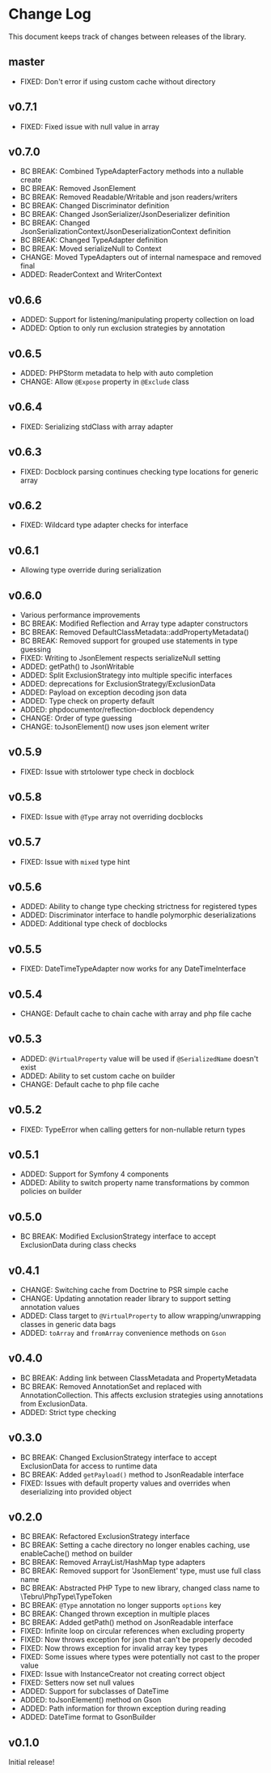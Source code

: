 Change Log
==========

This document keeps track of changes between releases of the library.

master
------

* FIXED: Don't error if using custom cache without directory

v0.7.1
------
* FIXED: Fixed issue with null value in array

v0.7.0
------
* BC BREAK: Combined TypeAdapterFactory methods into a nullable create
* BC BREAK: Removed JsonElement
* BC BREAK: Removed Readable/Writable and json readers/writers
* BC BREAK: Changed Discriminator definition
* BC BREAK: Changed JsonSerializer/JsonDeserializer definition
* BC BREAK: Changed JsonSerializationContext/JsonDeserializationContext definition
* BC BREAK: Changed TypeAdapter definition
* BC BREAK: Moved serializeNull to Context
* CHANGE: Moved TypeAdapters out of internal namespace and removed final
* ADDED: ReaderContext and WriterContext

v0.6.6
------
* ADDED: Support for listening/manipulating property collection on load
* ADDED: Option to only run exclusion strategies by annotation

v0.6.5
------
* ADDED: PHPStorm metadata to help with auto completion
* CHANGE: Allow `@Expose` property in `@Exclude` class

v0.6.4
------
* FIXED: Serializing stdClass with array adapter

v0.6.3
------
* FIXED: Docblock parsing continues checking type locations for generic array

v0.6.2
------

* FIXED: Wildcard type adapter checks for interface

v0.6.1
------

* Allowing type override during serialization

v0.6.0
------

* Various performance improvements
* BC BREAK: Modified Reflection and Array type adapter constructors
* BC BREAK: Removed DefaultClassMetadata::addPropertyMetadata()
* BC BREAK: Removed support for grouped use statements in type guessing
* FIXED: Writing to JsonElement respects serializeNull setting
* ADDED: getPath() to JsonWritable
* ADDED: Split ExclusionStrategy into multiple specific interfaces
* ADDED: deprecations for ExclusionStrategy/ExclusionData
* ADDED: Payload on exception decoding json data
* ADDED: Type check on property default
* ADDED: phpdocumentor/reflection-docblock dependency
* CHANGE: Order of type guessing
* CHANGE: toJsonElement() now uses json element writer

v0.5.9
------

* FIXED: Issue with strtolower type check in docblock

v0.5.8
------

* FIXED: Issue with `@Type` array not overriding docblocks

v0.5.7
------

* FIXED: Issue with `mixed` type hint

v0.5.6
------

* ADDED: Ability to change type checking strictness for registered types
* ADDED: Discriminator interface to handle polymorphic deserializations
* ADDED: Additional type check of docblocks

v0.5.5
------

* FIXED: DateTimeTypeAdapter now works for any DateTimeInterface

v0.5.4
------

* CHANGE: Default cache to chain cache with array and php file cache

v0.5.3
------

* ADDED: `@VirtualProperty` value will be used if `@SerializedName` doesn't exist
* ADDED: Ability to set custom cache on builder
* CHANGE: Default cache to php file cache

v0.5.2
------

* FIXED: TypeError when calling getters for non-nullable return types

v0.5.1
------

* ADDED: Support for Symfony 4 components
* ADDED: Ability to switch property name transformations by common policies on builder

v0.5.0
------

* BC BREAK: Modified ExclusionStrategy interface to accept ExclusionData during class checks

v0.4.1
------

* CHANGE: Switching cache from Doctrine to PSR simple cache
* CHANGE: Updating annotation reader library to support setting
annotation values
* ADDED: Class target to `@VirtualProperty` to allow wrapping/unwrapping classes in generic data bags
* ADDED: `toArray` and `fromArray` convenience methods on `Gson`

v0.4.0
------

* BC BREAK: Adding link between ClassMetadata and PropertyMetadata
* BC BREAK: Removed AnnotationSet and replaced with AnnotationCollection.
This affects exclusion strategies using annotations from ExclusionData.
* ADDED: Strict type checking

v0.3.0
------

* BC BREAK: Changed ExclusionStrategy interface to accept ExclusionData for access to runtime data
* BC BREAK: Added `getPayload()` method to JsonReadable interface
* FIXED: Issues with default property values and overrides when deserializing into provided object

v0.2.0
------

* BC BREAK: Refactored ExclusionStrategy interface
* BC BREAK: Setting a cache directory no longer enables caching, use enableCache() method on builder
* BC BREAK: Removed ArrayList/HashMap type adapters
* BC BREAK: Removed support for 'JsonElement' type, must use full class name
* BC BREAK: Abstracted PHP Type to new library, changed class name to \Tebru\PhpType\TypeToken
* BC BREAK: `@Type` annotation no longer supports `options` key
* BC BREAK: Changed thrown exception in multiple places
* BC BREAK: Added getPath() method on JsonReadable interface
* FIXED: Infinite loop on circular references when excluding property
* FIXED: Now throws exception for json that can't be properly decoded
* FIXED: Now throws exception for invalid array key types
* FIXED: Some issues where types were potentially not cast to the proper value
* FIXED: Issue with InstanceCreator not creating correct object
* FIXED: Setters now set null values
* ADDED: Support for subclasses of DateTime
* ADDED: toJsonElement() method on Gson
* ADDED: Path information for thrown exception during reading
* ADDED: DateTime format to GsonBuilder

v0.1.0
------

Initial release!
